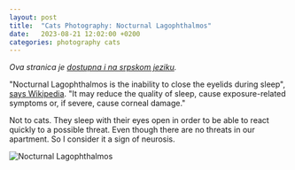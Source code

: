 ```yaml
---
layout: post
title:  "Cats Photography: Nocturnal Lagophthalmos"
date:   2023-08-21 12:02:00 +0200
categories: photography cats
---
```

*Ova stranica je [dostupna i na srpskom jeziku](/_posts/2023-08-21-sr-macke-nocturnal-lagophthalmos.md).*

"Nocturnal Lagophthalmos is the inability to close the eyelids during sleep", [says Wikipedia](https://en.wikipedia.org/wiki/Lagophthalmos). "It may reduce the quality of sleep, cause exposure-related symptoms or, if severe, cause corneal damage." 

Not to cats. They sleep with their eyes open in order to be able to react quickly to a possible threat. Even though there are no threats in our apartment. So I consider it a sign of neurosis.

![Nocturnal Lagophthalmos](/media/230820-154228-9e6f2a43-DSC_2642.jpg)